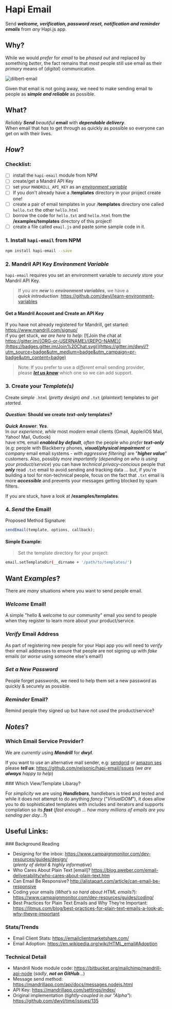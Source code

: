 # Hapi Email

Send ***welcome, verification, password reset, notification and reminder emails***
from *any* Hapi.js app.


## Why?

While we would *prefer* for *email* to be *phased out*
and replaced by something *better*, the fact remains
that *most* people still use email as their *primary*
means of (*digital*) communication.

![dilbert-email](http://jointeffortmarketing.com/wp-content/uploads/2013/10/dilbert-email.png)

Given that email is not going away, we need to make
sending email to people as ***simple and reliable*** as possible.

## What?

*Reliably* ***Send*** *beautiful* **email** with ***dependable delivery***.  
When email that *has* to get through as quickly as possible
so everyone can get on with their lives.

## *How*?

### Checklist:
+ [ ] install the `hapi-email` module from NPM
+ [ ] create/get a Mandril API Key
+ [ ] set your `MANDRILL_API_KEY` as an [*environment variable*](https://github.com/dwyl/learn-environment-variables)
+ [ ] If you don't already have a /**templates** directory in your
project create one!
+ [ ] create a pair of email templates in your /**templates** directory
one called `hello.txt` the other `hello.html`
+ [ ] borrow the code for `hello.txt` and `hello.html` from the **/examples/templates** directory of this project!
+ [ ] create a file called `email.js` and paste some sample
code in it.

### 1. Install `hapi-email` from NPM

```sh
npm install hapi-email --save
```

### 2. Mandril API Key *Environment Variable*

`hapi-email` requires you set an environment variable to
*securely* store your Mandril API Key.

> If you are ***new*** to ***environment variables***, we have a   
> ***quick introduction***: https://github.com/dwyl/learn-environment-variables

#### Get a Mandril Account and Create an API Key

If you have not already registered for Mandrill,
get started: https://www.mandrill.com/signup/  
if you get stuck, *we are here to help*: [![Join the chat at https://gitter.im/{ORG-or-USERNAME}/{REPO-NAME}](https://badges.gitter.im/Join%20Chat.svg)](https://gitter.im/dwyl/?utm_source=badge&utm_medium=badge&utm_campaign=pr-badge&utm_content=badge)

> Note: If you prefer to use a *different* email sending provider,  
please [***let us know***](https://github.com/nelsonic/hapi-email/issues)
which one so we can add support.

### 3. Create your *Template(s)*

Create *simple* `.html` (*pretty design*) *and* `.txt` (*plaintext*) templates to *get started*.


#### *Question*: Should we create *text-only* templates?

***Quick*** **Answer**: ***Yes***.  
In our *experience*, *while* most *modern* email clients
(Gmail, Apple/iOS Mail, Yahoo! Mail, Outlook)  
have `HTML` email ***enabled by default***,
*often* the people who *prefer* ***text-only***
(e.g: people with Blackberry phones,
***visual/physical impairment*** or *company* email
email systems - *with aggressive filtering*)
are "***higher value***" customers. Also,
possibly *more importantly* (*depending on who is using your product/service*) you can have *technical privacy-concious* people
that ***only*** read `.txt` email to avoid sending
and tracking data ... but, if you're building a tool for
non-technical people, focus on the fact that `.txt` email
is more ***accessible*** and prevents your messages getting
blocked by spam filters.



If you are stuck, have a look at **/examples/templates**.



### 4. *Send* the Email!

Proposed Method Signature:

```js
sendEmail(template, options, callback);
```

#### Simple Example:

> Set the template directory for your project:

```sh
email.setTemplateDir(__dirname + '/path/to/templates/')
```




## Want *Examples*?

There are *many* situations where you want to send people email.

### *Welcome* Email!

A simple "hello & welcome to our community" email
you send to people when they register to learn more about
your product/service.


### *Verify* Email Address

As part of registering new people for your Hapi app you
will need to *verify* their email addresses to ensure that people
are not signing up with *fake* emails (or *worse* using someone else's email!)

### *Set a New Password*

People forget passwords, we need to help them
set a new password as quickly & securely as possible.

### *Reminder* Email?

Remind people they signed up but have not *used* the product/service?


## *Notes*?

### Which Email Service Provider?

We are *currently* using ***Mandrill*** for ***dwyl***.

If you want to use an alternative mail sender,
e.g: [sendgrid](http://sendgrid.com/)
or [amazon ses](https://aws.amazon.com/ses/)  
please ***tell us***: https://github.com/nelsonic/hapi-email/issues
(*we are* ***always*** *happy to help*)

### Which View/Template Libaray?

For *simplicity* we are using ***Handlebars***,
handlebars is tried and tested and while it does not attempt
to do anything *fancy* ("*VirtualDOM*"), it does allow
you to do sophisticated templates with includes and iterators
and supports compilation so its ***fast***
(*fast enough ... how many millions of emails are you sending per day...?*)



## Useful Links:

### Background Reading

+ Designing for the inbox:
https://www.campaignmonitor.com/dev-resources/guides/design/  
(*plenty of detail & highly informative*)
+ Who Cares About Plain Text [email]?
https://blog.aweber.com/email-deliverability/who-cares-about-plain-text.htm
+ Can Email Be Responsive? http://alistapart.com/article/can-email-be-responsive
+ Coding your emails (*What’s so hard about HTML emails?*):
https://www.campaignmonitor.com/dev-resources/guides/coding/
+ Best Practices for Plain Text Emails and Why They’re Important:
https://litmus.com/blog/best-practices-for-plain-text-emails-a-look-at-why-theyre-important

### Stats/Trends

+ Email Client Stats: https://emailclientmarketshare.com/
+ Email Adoption: https://en.wikipedia.org/wiki/HTML_email#Adoption

### Technical Detail

+ Mandrill Node module code: https://bitbucket.org/mailchimp/mandrill-api-node
(*sadly*, ***not on GitHub***...)
+ Message send method: https://mandrillapp.com/api/docs/messages.nodejs.html
+ API Key: https://mandrillapp.com/settings/index/
+ Original implementation (*tightly-coupled in our "Alpha"*):
https://github.com/dwyl/time/issues/135
